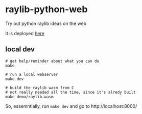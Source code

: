 # raylib-python-web
Try out python raylib ideas on the web

It is deployed [here](https://raylib-python.surge.sh)

## local dev

```
# get help/reminder about what you can do
make

# run a local webserver
make dev

# build the raylib wasm from C
# not really needed all the time, since it's alredy built
make demo/raylib.wasm
```

So, essemntially, run `make dev` and go to http://localhost:8000/
